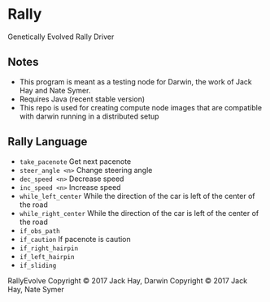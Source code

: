# Rally
Genetically Evolved Rally Driver

## Notes
- This program is meant as a testing node for Darwin, the work of Jack Hay and Nate Symer.
- Requires Java (recent stable version)
- This repo is used for creating compute node images that are compatible with darwin running in a distributed setup

## Rally Language
- ```take_pacenote```  Get next pacenote
- ```steer_angle <n>```  Change steering angle
- ```dec_speed <n>```   Decrease speed
- ```inc_speed <n>```   Increase speed
- ```while_left_center``` While the direction of the car is left of the center of the road
- ```while_right_center``` While the direction of the car is left of the center of the road
- ```if_obs_path```
- ```if_caution```  If pacenote is caution
- ```if_right_hairpin```
- ```if_left_hairpin```
- ```if_sliding```

RallyEvolve Copyright © 2017 Jack Hay, Darwin Copyright © 2017 Jack Hay, Nate Symer
